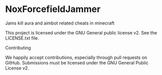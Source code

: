NoxForcefieldJammer
==============

Jams kill aura and aimbot related cheats in minecraft


This project is licensed under the GNU General public license v2. See the LICENSE.txt file.

Contributing

We happily accept contributions, especially through pull requests on GitHub. Submissions must be licensed under the GNU General Public License v2.
